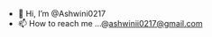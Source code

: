 - 👋 Hi, I’m @Ashwini0217
- 📫 How to reach me ...@ashwinii0217@gmail.com

<!---
Ashwini0217/Ashwini0217 is a ✨ special ✨ repository because its `README.md` (this file) appears on your GitHub profile.
You can click the Preview link to take a look at your changes.
--->
